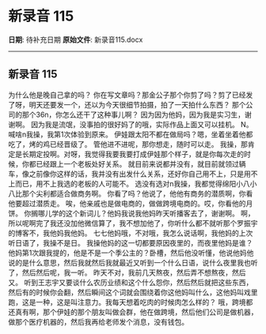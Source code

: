 # 新录音 115

**日期**: 待补充日期
**原始文件**: 新录音115.docx

---

## 新录音 115

为什么他是晚自己拿的吗？
你在写文章吗？那金公子那个你剪了吗？剪了已经发了呀，明天还要发一个，还以为今天很细节拍摄，拍了一天拍什么东西？
那个公司的那个36n，你怎么还干了这种事儿啊？
因为因为他妈，因为我是实习生，谢谢啊。
因为我是流氓，没事拍的很好妈了的哦，实际作品上面又可以挂机。
N。
喊啥n我操，我第1次体验到原来。
伊娃跟太阳不都在做局吗？嗯，坐着坐着他都吃了，烤的鸡已经晋级了。
管他进不进呢，那你想走，随时可以走。
我操，那肯定是长期定投啊。对呀，我觉得我要我要打成伊娃那个样子，就是你每次走的时候，你都已经跟上一个老板处好关系。
就目前来说都并没有，就目前就领过辆车，像之前像你这样的话，我并没有出发什么关系，还好你自己用不上，只是用不上而已，用不上我选的老板的人可能不。
选没有选对n我操，我都觉得绵阳小八小八比那个尖利都适合做商务啊。
你看了吗？他说了，他他有商务的潜质啊，你看他要超过潜质走。
唉，他亲戚也是做电商的，做做跨境电商的。哎，你看他的月饼。
你搁哪儿学的这个新词儿？他妈我说我他妈昨天听播客去了，谢谢啊。
啊，所以呢啊完了我还没加他微信算了，我不想加他了，你听什么都不就听那个罗振宇的博客不，我他妈我他妈。
七七他妈哦，不对哦，我怎么说话啊，我他妈的上次听日语了，我操不是日。
我操他妈的这一切都要原因夜里的，而夜里他妈是谁？他妈第1次跟我提的，他是不是一个季公主的？卧槽，然后他没听懂，他说他妈他说的是什么意思，然后我就然后我就最近又听到一个什么日语，说什么夜里我也听了，然后然后呢，我一听。
昨天不对，我前几天熬夜，然后弄不想熬夜，然后又。
听到王志宇又要谈什么农历业绩和这个什么怨你，然后然后就把这些东西，然后有的时候你会翻，然后瞬间这个词就会围绕着你这他妈叫什么，这他妈叫戏里跑，这是一种，这是叫注意力。我每天想着吃肉的时候肉怎么样的？
哦，跨境都还真有啊，那个伊娃的那个朋友叫做会群，他在做跨境，然后他们公司是做机器，做那个医疗机器的，然后我再给老师发个消息，没有钱包。


